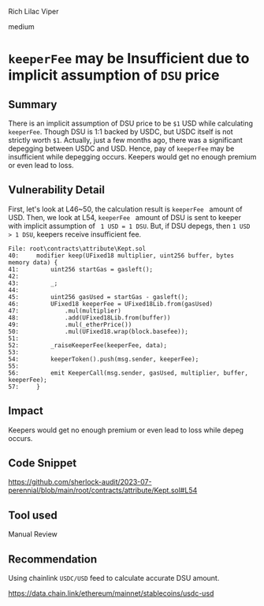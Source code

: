 Rich Lilac Viper

medium

# ````keeperFee```` may be Insufficient due to implicit assumption of ````DSU```` price
## Summary
There is an implicit assumption of DSU price to be ````$1```` USD while calculating ````keeperFee````. Though DSU is 1:1 backed by USDC, but USDC itself is not strictly worth ````$1````. Actually, just a few months ago, there was a significant depegging between USDC and USD. Hence, pay of ````keeperFee```` may be insufficient while depegging occurs. Keepers would get no enough premium or even lead to loss.

## Vulnerability Detail
First, let's look at L46~50, the calculation  result is ````keeperFee ```` amount of USD. Then, we look at L54, ````keeperFee ```` amount of DSU is sent to keeper with implicit assumption of ```` 1 USD = 1 DSU````. But, if DSU depegs, then ````1 USD > 1 DSU````, keepers receive insufficient fee.
```solidity
File: root\contracts\attribute\Kept.sol
40:     modifier keep(UFixed18 multiplier, uint256 buffer, bytes memory data) {
41:         uint256 startGas = gasleft();
42: 
43:         _;
44: 
45:         uint256 gasUsed = startGas - gasleft();
46:         UFixed18 keeperFee = UFixed18Lib.from(gasUsed)
47:             .mul(multiplier)
48:             .add(UFixed18Lib.from(buffer))
49:             .mul(_etherPrice())
50:             .mul(UFixed18.wrap(block.basefee));
51: 
52:         _raiseKeeperFee(keeperFee, data);
53: 
54:         keeperToken().push(msg.sender, keeperFee);
55: 
56:         emit KeeperCall(msg.sender, gasUsed, multiplier, buffer, keeperFee);
57:     }

```

## Impact
 Keepers would get no enough premium or even lead to loss  while depeg occurs.

## Code Snippet
https://github.com/sherlock-audit/2023-07-perennial/blob/main/root/contracts/attribute/Kept.sol#L54

## Tool used

Manual Review

## Recommendation
Using chainlink ````USDC/USD```` feed to calculate accurate DSU amount.

https://data.chain.link/ethereum/mainnet/stablecoins/usdc-usd